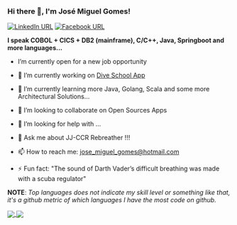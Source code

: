 ### Hi there 👋, I'm José Miguel Gomes!
[![LinkedIn URL](https://img.shields.io/static/v1?color=red&label=linkedin&logo=linkedin&logoColor=white&style=for-the-badge&message=Connect)](https://www.linkedin.com/in/josé-miguel-gomes-38965763/)
[![Facebook URL](https://img.shields.io/static/v1?color=red&label=Facebook&logo=Facebook&logoColor=white&style=for-the-badge&message=Connect)](https://www.facebook.com/miguel.gomes.5855)


**I speak COBOL + CICS + DB2 (mainframe), C/C++, Java, Springboot and more languages...**

- I’m currently open for a new job opportunity

- 🔭 I’m currently working on [Dive School App](https://github.com/josemiguelgomes/spring-diving-school)

- 🌱 I’m currently learning more Java, Golang, Scala and some more Architectural Solutions...

- 👯 I’m looking to collaborate on Open Sources Apps

- 🤔 I’m looking for help with ...

- 💬 Ask me about JJ-CCR Rebreather !!!

- 📫 How to reach me: jose_miguel_gomes@hotmail.com

- ⚡ Fun fact: "The sound of Darth Vader’s difficult breathing was made with a scuba regulator" 


**NOTE**: *Top languages does not indicate my skill level or something like that, it's a github metric of which languages I have the most code on github.*

<a href="https://github.com/josemiguelgomes/">
  <img align="center" src="https://github-readme-stats.vercel.app/api?username=josemiguelgomes&count_private=true&show_icons=true&theme=radical&hide_border=false" />
</a> 
<a href="https://github.com/josemiguelgomes/">
  <img align="center" src="https://github-readme-stats.vercel.app/api/top-langs/?username=josemiguelgomes&layout=compact&theme=radical&hide_border=false" />
</a>
